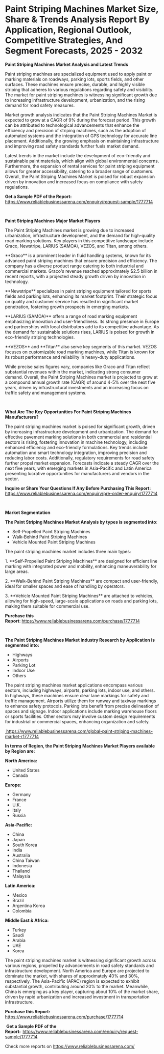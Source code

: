 <p><h1>Paint Striping Machines Market Size, Share & Trends Analysis Report By Application, Regional Outlook, Competitive Strategies, And Segment Forecasts, 2025 - 2032</h1></p><p><strong>Paint Striping Machines Market Analysis and Latest Trends</strong></p>
<p><p>Paint striping machines are specialized equipment used to apply paint or marking materials on roadways, parking lots, sports fields, and other surfaces. These machines ensure precise, durable, and highly visible striping that adheres to various regulations regarding safety and visibility. The market for paint striping machines is witnessing significant growth due to increasing infrastructure development, urbanization, and the rising demand for road safety measures.</p><p>Market growth analysis indicates that the Paint Striping Machines Market is expected to grow at a CAGR of 9% during the forecast period. This growth can be attributed to technological advancements that enhance the efficiency and precision of striping machines, such as the adoption of automated systems and the integration of GPS technology for accurate line placement. Additionally, the growing emphasis on maintaining infrastructure and improving road safety standards further fuels market demand.</p><p>Latest trends in the market include the development of eco-friendly and sustainable paint materials, which align with global environmental concerns. Furthermore, the expansion of rental services for paint striping equipment allows for greater accessibility, catering to a broader range of customers. Overall, the Paint Striping Machines Market is poised for robust expansion driven by innovation and increased focus on compliance with safety regulations.</p></p>
<p><strong>Get a Sample PDF of the Report:&nbsp;</strong> <a href="https://www.reliablebusinessarena.com/enquiry/request-sample/1777714?utm_campaign=2194&utm_medium=2&utm_source=Github&utm_content=ia&utm_term=18022025&utm_id=paint-striping-machines">https://www.reliablebusinessarena.com/enquiry/request-sample/1777714</a></p>
<p>&nbsp;</p>
<p><strong>Paint Striping Machines Major Market Players</strong></p>
<p><p>The Paint Striping Machines market is growing due to increased urbanization, infrastructure development, and the demand for high-quality road marking solutions. Key players in this competitive landscape include Graco, Newstripe, LARIUS (SAMOA), VEZOS, and Titan, among others.</p><p>**Graco** is a prominent leader in fluid handling systems, known for its advanced paint striping machines that ensure precision and efficiency. The company has a diverse product range catering to both industrial and commercial markets. Graco's revenue reached approximately $2.5 billion in recent reports, with a projected steady growth driven by innovation in technology.</p><p>**Newstripe** specializes in paint striping equipment tailored for sports fields and parking lots, enhancing its market footprint. Their strategic focus on quality and customer service has resulted in significant market penetration, fostering growth prospects in emerging markets.</p><p>**LARIUS (SAMOA)** offers a range of road marking equipment emphasizing innovation and user-friendliness. Its strong presence in Europe and partnerships with local distributors add to its competitive advantage. As the demand for sustainable solutions rises, LARIUS is poised for growth in eco-friendly striping technologies.</p><p>**VEZOS** and **Titan** also serve key segments of this market. VEZOS focuses on customizable road marking machines, while Titan is known for its robust performance and reliability in heavy-duty applications.</p><p>While precise sales figures vary, companies like Graco and Titan reflect substantial revenues within the market, indicating strong consumer demand. Overall, the Paint Striping Machines market is projected to grow at a compound annual growth rate (CAGR) of around 4-5% over the next five years, driven by infrastructural investments and an increasing focus on traffic safety and management systems.</p></p>
<p>&nbsp;</p>
<p><strong>What Are The Key Opportunities For Paint Striping Machines Manufacturers?</strong></p>
<p><p>The paint striping machines market is poised for significant growth, driven by increasing infrastructure development and urbanization. The demand for effective pavement marking solutions in both commercial and residential sectors is rising, fostering innovation in machine technology, including enhanced efficiency and eco-friendly formulations. Key trends include automation and smart technology integration, improving precision and reducing labor costs. Additionally, regulatory requirements for road safety further propel market expansion. Forecasts indicate a steady CAGR over the next five years, with emerging markets in Asia-Pacific and Latin America presenting lucrative opportunities for manufacturers and vendors in the sector.</p></p>
<p><strong>Inquire or Share Your Questions If Any Before Purchasing This Report:</strong> <a href="https://www.reliablebusinessarena.com/enquiry/pre-order-enquiry/1777714?utm_campaign=2194&utm_medium=2&utm_source=Github&utm_content=ia&utm_term=18022025&utm_id=paint-striping-machines">https://www.reliablebusinessarena.com/enquiry/pre-order-enquiry/1777714</a></p>
<p>&nbsp;</p>
<p><strong>Market Segmentation</strong></p>
<p><strong>The Paint Striping Machines Market Analysis by types is segmented into:</strong></p>
<p><ul><li>Self-Propelled Paint Striping Machines</li><li>Walk-Behind Paint Striping Machines</li><li>Vehicle Mounted Paint Striping Machines</li></ul></p>
<p><p>The paint striping machines market includes three main types: </p><p>1. **Self-Propelled Paint Striping Machines** are designed for efficient line marking with integrated power and mobility, enhancing maneuverability for large areas. </p><p>2. **Walk-Behind Paint Striping Machines** are compact and user-friendly, ideal for smaller spaces and ease of handling by operators. </p><p>3. **Vehicle Mounted Paint Striping Machines** are attached to vehicles, allowing for high-speed, large-scale applications on roads and parking lots, making them suitable for commercial use.</p></p>
<p><strong>Purchase this Report:&nbsp;</strong><a href="https://www.reliablebusinessarena.com/purchase/1777714?utm_campaign=2194&utm_medium=2&utm_source=Github&utm_content=ia&utm_term=18022025&utm_id=paint-striping-machines">https://www.reliablebusinessarena.com/purchase/1777714</a></p>
<p>&nbsp;</p>
<p><strong>The Paint Striping Machines Market Industry Research by Application is segmented into:</strong></p>
<p><ul><li>Highways</li><li>Airports</li><li>Parking Lot</li><li>Indoor Use</li><li>Others</li></ul></p>
<p><p>The paint striping machines market applications encompass various sectors, including highways, airports, parking lots, indoor use, and others. In highways, these machines ensure clear lane markings for safety and traffic management. Airports utilize them for runway and taxiway markings to enhance safety protocols. Parking lots benefit from precise delineation of spaces and signage. Indoor applications include marking warehouse floors or sports facilities. Other sectors may involve custom design requirements for industrial or commercial spaces, enhancing organization and safety.</p></p>
<p><a href="https://www.reliablebusinessarena.com/global-paint-striping-machines-market-r1777714?utm_campaign=2194&utm_medium=2&utm_source=Github&utm_content=ia&utm_term=18022025&utm_id=paint-striping-machines">&nbsp;https://www.reliablebusinessarena.com/global-paint-striping-machines-market-r1777714</a></p>
<p><strong>In terms of Region, the Paint Striping Machines Market Players available by Region are:</strong></p>
<p>
    <p> <strong> North America: </strong>
        <ul>
            <li>United States</li>
            <li>Canada</li>
        </ul>
        </p> 
    <p> <strong> Europe: </strong>
        <ul>
            <li>Germany</li>
            <li>France</li>
            <li>U.K.</li>
            <li>Italy</li>
            <li>Russia</li>
        </ul>
        </p> 
    <p> <strong> Asia-Pacific: </strong>
        <ul>
            <li>China</li>
            <li>Japan</li>
            <li>South Korea</li>
            <li>India</li>
            <li>Australia</li>
            <li>China Taiwan</li>
            <li>Indonesia</li>
            <li>Thailand</li>
            <li>Malaysia</li>
        </ul>
        </p> 
    <p> <strong> Latin America: </strong>
        <ul>
            <li>Mexico</li>
            <li>Brazil</li>
            <li>Argentina Korea</li>
            <li>Colombia</li>
        </ul>
        </p> 
    <p> <strong> Middle East & Africa: </strong>
        <ul>
            <li>Turkey</li>
            <li>Saudi</li>
            <li>Arabia</li>
            <li>UAE</li>
            <li>Korea</li>
        </ul>
    </p>
    </p>
<p><p>The paint striping machines market is witnessing significant growth across various regions, propelled by advancements in road safety standards and infrastructure development. North America and Europe are projected to dominate the market, with shares of approximately 40% and 30%, respectively. The Asia-Pacific (APAC) region is expected to exhibit substantial growth, contributing around 20% to the market. Meanwhile, China is emerging as a key player, capturing about 10% of the market share, driven by rapid urbanization and increased investment in transportation infrastructure.</p></p>
<p><strong>Purchase this Report: </strong><a href="https://www.reliablebusinessarena.com/purchase/1777714?utm_campaign=2194&utm_medium=2&utm_source=Github&utm_content=ia&utm_term=18022025&utm_id=paint-striping-machines">https://www.reliablebusinessarena.com/purchase/1777714</a></p>
<p>&nbsp;<strong>Get a Sample PDF of the Report:&nbsp;&nbsp;</strong><a href="https://www.reliablebusinessarena.com/enquiry/request-sample/1777714?utm_campaign=2194&utm_medium=2&utm_source=Github&utm_content=ia&utm_term=18022025&utm_id=paint-striping-machines">https://www.reliablebusinessarena.com/enquiry/request-sample/1777714</a></p>
<p><strong></strong></p>
<p>Check more reports on <a href="https://www.reliablebusinessarena.com/?utm_campaign=2194&utm_medium=2&utm_source=Github&utm_content=ia&utm_term=18022025&utm_id=paint-striping-machines">https://www.reliablebusinessarena.com/</a></p>
